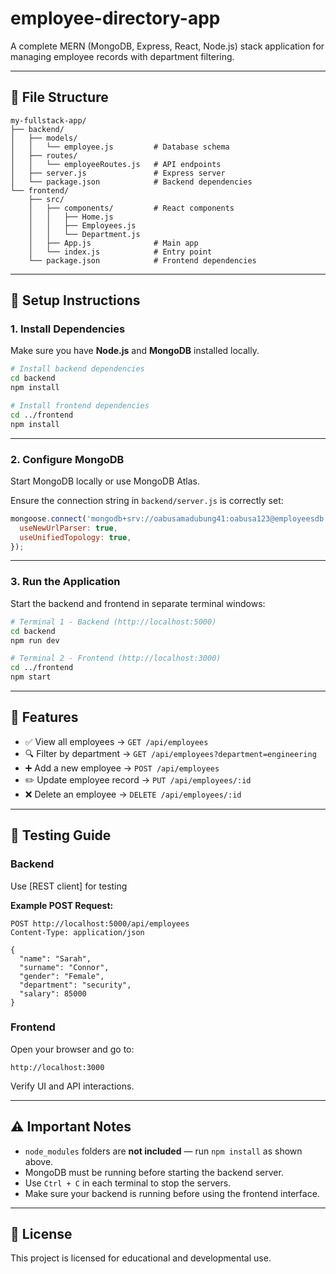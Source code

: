 # employee-directory-app
A complete MERN (MongoDB, Express, React, Node.js) stack application for managing employee records with department filtering.

---

## 📁 File Structure

```
my-fullstack-app/
├── backend/
│   ├── models/
│   │   └── employee.js         # Database schema
│   ├── routes/
│   │   └── employeeRoutes.js   # API endpoints
│   ├── server.js               # Express server
│   └── package.json            # Backend dependencies
└── frontend/
    ├── src/
    │   ├── components/         # React components
    │   │   ├── Home.js
    │   │   ├── Employees.js
    │   │   └── Department.js
    │   ├── App.js              # Main app
    │   └── index.js            # Entry point
    └── package.json            # Frontend dependencies
```

---

## 🚀 Setup Instructions

### 1. Install Dependencies

Make sure you have **Node.js** and **MongoDB** installed locally.

```bash
# Install backend dependencies
cd backend
npm install

# Install frontend dependencies
cd ../frontend
npm install
```

---

### 2. Configure MongoDB

Start MongoDB locally or use MongoDB Atlas.

Ensure the connection string in `backend/server.js` is correctly set:

```javascript
mongoose.connect('mongodb+srv://oabusamadubung41:oabusa123@employeesdb.g92xqcp.mongodb.net/?retryWrites=true&w=majority&appName=employeesDB', {
  useNewUrlParser: true,
  useUnifiedTopology: true,
});
```

---

### 3. Run the Application

Start the backend and frontend in separate terminal windows:

```bash
# Terminal 1 - Backend (http://localhost:5000)
cd backend
npm run dev

# Terminal 2 - Frontend (http://localhost:3000)
cd ../frontend
npm start
```

---

## 🔧 Features

- ✅ View all employees → `GET /api/employees`
- 🔍 Filter by department → `GET /api/employees?department=engineering`
- ➕ Add a new employee → `POST /api/employees`
- ✏️ Update employee record → `PUT /api/employees/:id`
- ❌ Delete an employee → `DELETE /api/employees/:id`

---

## 🧪 Testing Guide

### Backend
Use [REST client] for testing

**Example POST Request:**

```http
POST http://localhost:5000/api/employees
Content-Type: application/json

{
  "name": "Sarah",
  "surname": "Connor",
  "gender": "Female",
  "department": "security",
  "salary": 85000
}
```

### Frontend
Open your browser and go to:

```
http://localhost:3000
```

Verify UI and API interactions.

---

## ⚠️ Important Notes

- `node_modules` folders are **not included** — run `npm install` as shown above.
- MongoDB must be running before starting the backend server.
- Use `Ctrl + C` in each terminal to stop the servers.
- Make sure your backend is running before using the frontend interface.

---

## 📄 License

This project is licensed for educational and developmental use.
